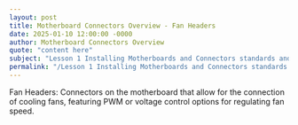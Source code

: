 ```yaml
---
layout: post
title: Motherboard Connectors Overview - Fan Headers
date: 2025-01-10 12:00:00 -0000
author: Motherboard Connectors Overview
quote: "content here"
subject: "Lesson 1 Installing Motherboards and Connectors standards and specifications"
permalink: "/Lesson 1 Installing Motherboards and Connectors standards and specifications/Motherboard Connectors Overview/Motherboard Connectors Overview - Fan Headers"
---
```


Fan Headers: Connectors on the motherboard that allow for the connection of cooling fans, featuring PWM or voltage control options for regulating fan speed.
